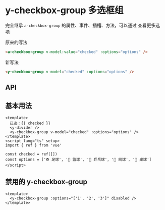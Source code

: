 # y-checkbox-group 多选框组

<a-btn label="a-checkbox-group" href="https://next.antdv.com/components/checkbox-cn#Checkbox-Group" />

完全继承 `a-checkbox-group` 的属性、事件、插槽、方法，可以通过 <y-link blank label="a-checkbox-group" href="https://next.antdv.com/components/checkbox-cn#Checkbox-Group" /> 查看更多选项

<row-start />
<col-start />

原来的写法

```html
<a-checkbox-group v-model:value="checked" :options="options" />
```

<col-end />
<col-start />

新写法

```html
<y-checkbox-group v-model="checked" :options="options" />
```

<col-end />
<row-end />

## API

## 基本用法

```vue demo
<template>
  已选：{{ checked }}
  <y-divider />
  <y-checkbox-group v-model="checked" :options="options" />
</template>
<script lang="ts" setup>
import { ref } from 'vue'

const checked = ref([])
const options = ['⚽️ 足球', '🏀 篮球', '🏓️ 乒乓球', '🎾 网球', '🎱 桌球']
</script>
```

## 禁用的 y-checkbox-group

```vue demo
<template>
  <y-checkbox-group :options="['1', '2', '3']" disabled />
</template>
```
